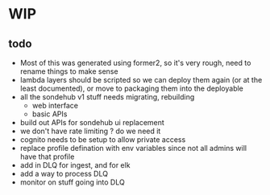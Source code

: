 WIP
==
todo
--
 - Most of this was generated using former2, so it's very rough, need to rename things to make sense
 - lambda layers should be scripted so we can deploy them again (or at the least documented), or move to packaging them into the deployable
 - all the sondehub v1 stuff needs migrating, rebuilding
   - web interface
   - basic APIs
 - build out APIs for sondehub ui replacement
 - we don't have rate limiting ? do we need it
 - cognito needs to be setup to allow private access
 - replace profile defination with env variables since not all admins will have that profile
 - add in DLQ for ingest, and for elk
 - add a way to process DLQ
 - monitor on stuff going into DLQ